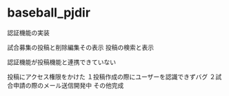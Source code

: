 # baseball_pjdir
認証機能の実装

試合募集の投稿と削除編集その表示
投稿の検索と表示

認証機能が投稿機能と連携できていない

投稿にアクセス権限をかけた
１投稿作成の際にユーザーを認識できずバグ
２試合申請の際のメール送信開発中
その他完成